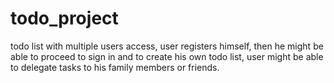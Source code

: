 # todo_project
todo list with multiple users access, user registers himself, then he might be able to proceed to sign in and to create his own todo list, user might be able to delegate tasks to his family members or friends.
